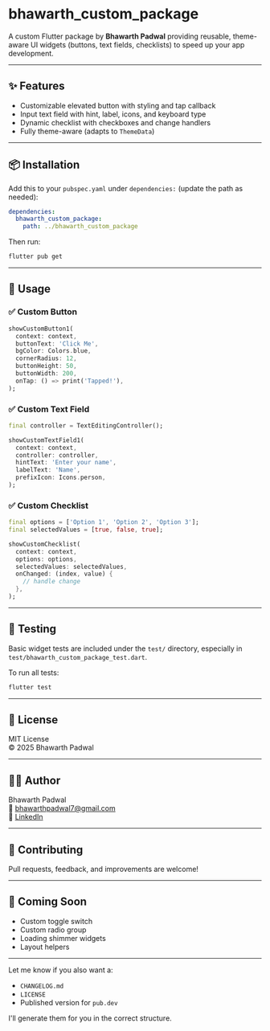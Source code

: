 # bhawarth_custom_package

A custom Flutter package by **Bhawarth Padwal** providing reusable, theme-aware UI widgets (buttons, text fields, checklists) to speed up your app development.

---

## ✨ Features

- Customizable elevated button with styling and tap callback
- Input text field with hint, label, icons, and keyboard type
- Dynamic checklist with checkboxes and change handlers
- Fully theme-aware (adapts to `ThemeData`)

---

## 📦 Installation

Add this to your `pubspec.yaml` under `dependencies:` (update the path as needed):

```yaml
dependencies:
  bhawarth_custom_package:
    path: ../bhawarth_custom_package
```

Then run:

```bash
flutter pub get
```

---

## 🚀 Usage

### ✅ Custom Button

```dart
showCustomButton1(
  context: context,
  buttonText: 'Click Me',
  bgColor: Colors.blue,
  cornerRadius: 12,
  buttonHeight: 50,
  buttonWidth: 200,
  onTap: () => print('Tapped!'),
);
```

### ✅ Custom Text Field

```dart
final controller = TextEditingController();

showCustomTextField1(
  context: context,
  controller: controller,
  hintText: 'Enter your name',
  labelText: 'Name',
  prefixIcon: Icons.person,
);
```

### ✅ Custom Checklist

```dart
final options = ['Option 1', 'Option 2', 'Option 3'];
final selectedValues = [true, false, true];

showCustomChecklist(
  context: context,
  options: options,
  selectedValues: selectedValues,
  onChanged: (index, value) {
    // handle change
  },
);
```

---

## 🧪 Testing

Basic widget tests are included under the `test/` directory, especially in `test/bhawarth_custom_package_test.dart`.

To run all tests:

```bash
flutter test
```

---

## 📄 License

MIT License  
© 2025 Bhawarth Padwal

---

## 🙋‍♂️ Author

Bhawarth Padwal  
📧 bhawarthpadwal7@gmail.com  
🔗 [LinkedIn](#)

---

## 🤝 Contributing

Pull requests, feedback, and improvements are welcome!

---

## 🔮 Coming Soon

- Custom toggle switch
- Custom radio group
- Loading shimmer widgets
- Layout helpers

---

Let me know if you also want a:
- `CHANGELOG.md`
- `LICENSE`
- Published version for `pub.dev`

I'll generate them for you in the correct structure.
